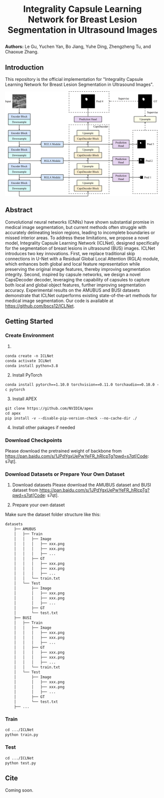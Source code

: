 # <p align=center>Integrality Capsule Learning Network for Breast Lesion Segmentation in Ultrasound Images</p>

**Authors:**
Le Gu, Yuchen Yan, Bo Jiang, Yuhe Ding, Zhengzheng Tu, and Chaoxue Zhang.

## Introduction
This repository is the official implementation for "Integrality Capsule Learning Network for Breast Lesion Segmentation in Ultrasound Images".

![image](ICLNet.png)

## Abstract
Convolutional neural networks (CNNs) have shown substantial promise in medical image segmentation, but current methods often struggle with accurately delineating lesion regions, leading to incomplete boundaries or missed interior areas. To address these limitations, we propose a novel model, Integrality Capsule Learning Network (ICLNet), designed specifically for the segmentation of breast lesions in ultrasound (BUS) images. ICLNet introduces two key innovations. First, we replace traditional skip connections in U-Net with a Residual Global Local Attention (RGLA) module, which enhances both global and local feature representation while preserving the original image features, thereby improving segmentation integrity. Second, inspired by capsule networks, we design a novel CapsDecoder decoder, leveraging the capability of capsules to capture both local and global object features, further improving segmentation accuracy. Experimental results on the AMUBUS and BUSI datasets demonstrate that ICLNet outperforms existing state-of-the-art methods for medical image segmentation. Our code is available at https://github.com/bscs12/ICLNet.

## Getting Started
### Create Environment
1.
```
conda create -n ICLNet
conda activate ICLNet
conda install python=3.8
```

2. Install PyTorch
```
conda install pytorch==1.10.0 torchvision==0.11.0 torchaudio==0.10.0 -c pytorch
```

3. Install APEX
```
git clone https://github.com/NVIDIA/apex
cd apex
pip install -v --disable-pip-version-check --no-cache-dir ./
```

4. Install other pakages if needed

### Download Checkpoints
Please download the pretrained weight of backbone from https://pan.baidu.com/s/1JPdYgxUePwYeFR_hRlcpTg?pwd=s7qt[Code: s7qt].

### Download Datasets or Prepare Your Own Dataset

1. Download datasets
Please download the AMUBUS dataset and BUSI dataset from https://pan.baidu.com/s/1JPdYgxUePwYeFR_hRlcpTg?pwd=s7qt[Code: s7qt].

2. Prepare your own dataset

Make sure the dataset folder structure like this:
```
datasets
    ├── AMUBUS
    │   ├── Train
    │   │   ├── Image
    │   │   │   ├── xxx.png
    │   │   │   ├── xxx.png
    │   │   │   ├── ...
    │   │   ├── GT
    │   │   │   ├── xxx.png
    │   │   │   ├── xxx.png
    │   │   │   ├── ...
    │   │   └── train.txt
    │   └── Test
    │       ├── Image
    │       │   ├── xxx.png
    │       │   ├── xxx.png
    │       │   ├── ...
    │       ├── GT
    │       └── test.txt
    ├── BUSI
    │   ├── Train
    │   │   ├── Image
    │   │   │   ├── xxx.png
    │   │   │   ├── xxx.png
    │   │   │   ├── ...
    │   │   ├── GT
    │   │   │   ├── xxx.png
    │   │   │   ├── xxx.png
    │   │   │   ├── ...
    │   │   └── train.txt
    │   └── Test
    │       ├── Image
    │       │   ├── xxx.png
    │       │   ├── xxx.png
    │       │   ├── ...
    │       ├── GT
    │       └── test.txt
    ├── ...
```
### Train
```
cd .../ICLNet
python train.py
```
### Test
```
cd .../ICLNet
python test.py
```
## Cite
Coming soon.